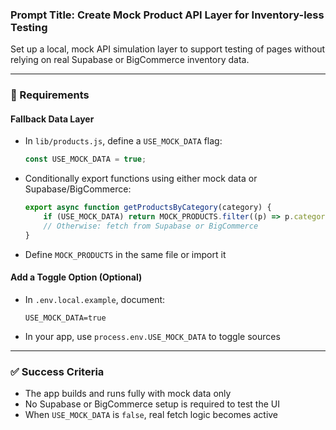 ### Prompt Title: Create Mock Product API Layer for Inventory-less Testing

Set up a local, mock API simulation layer to support testing of pages without relying on real Supabase or BigCommerce inventory data.

---

### 🧱 Requirements

#### Fallback Data Layer

-   In `lib/products.js`, define a `USE_MOCK_DATA` flag:

    ```js
    const USE_MOCK_DATA = true;
    ```

-   Conditionally export functions using either mock data or Supabase/BigCommerce:

    ```js
    export async function getProductsByCategory(category) {
        if (USE_MOCK_DATA) return MOCK_PRODUCTS.filter((p) => p.category === category);
        // Otherwise: fetch from Supabase or BigCommerce
    }
    ```

-   Define `MOCK_PRODUCTS` in the same file or import it

#### Add a Toggle Option (Optional)

-   In `.env.local.example`, document:
    ```env
    USE_MOCK_DATA=true
    ```
-   In your app, use `process.env.USE_MOCK_DATA` to toggle sources

---

### ✅ Success Criteria

-   The app builds and runs fully with mock data only
-   No Supabase or BigCommerce setup is required to test the UI
-   When `USE_MOCK_DATA` is `false`, real fetch logic becomes active
